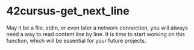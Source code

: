# 42cursus-get_next_line
May it be a file, stdin, or even later a network connection, you will always need a way to read content line by line. It is time to start working on this function, which will be essential for your future projects.
